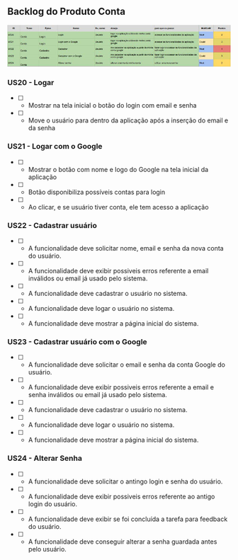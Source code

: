 ## Backlog do Produto Conta

![tabela backlog](imagens/backlog/conta.jpg)

### US20 - Logar

- [ ] - Mostrar na tela inicial o botão do login com email e senha
- [ ] - Move o usuário para dentro da aplicação após a inserção do email e da senha

### US21 - Logar com o Google

- [ ] - Mostrar o botão com nome e logo do Google na tela inicial da aplicação
- [ ] - Botão disponibiliza possíveis contas para login
- [ ] - Ao clicar, e se usuário tiver conta, ele tem acesso a aplicação

### US22 - Cadastrar usuário

 - [ ] - A funcionalidade deve solicitar nome, email e senha da nova conta do usuário.
 - [ ] - A funcionalidade deve exibir possiveis erros referente a email inválidos ou email já usado pelo sistema.
 - [ ] - A funcionalidade deve cadastrar o usuário no sistema.
 - [ ] - A funcionalidade deve logar o usuário no sistema.
 - [ ] - A funcionalidade deve mostrar a página inicial do sistema.

### US23 - Cadastrar usuário com o Google

 - [ ] - A funcionalidade deve solicitar o email e senha da conta Google do usuário.
 - [ ] - A funcionalidade deve exibir possiveis erros referente a email e senha inválidos ou email já usado pelo sistema.
 - [ ] - A funcionalidade deve cadastrar o usuário no sistema.
 - [ ] - A funcionalidade deve logar o usuário no sistema.
 - [ ] - A funcionalidade deve mostrar a página inicial do sistema.

### US24 - Alterar Senha

 - [ ] - A funcionalidade deve solicitar o antingo login e senha do usuário.
 - [ ] - A funcionalidade deve exibir possiveis erros referente ao antigo login do usuário.
 - [ ] - A funcionalidade deve exibir se foi concluída a tarefa para feedback do usuário.
 - [ ] - A funcionalidade deve conseguir alterar a senha guardada antes pelo usuário.
